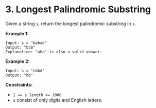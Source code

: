 # 3. Longest Palindromic Substring

Given a string <code>s</code>, return the longest palindromic substring in <code>s</code>.

**Example 1:**

```
Input: s = "babad"
Output: "bab"
Explanation: "aba" is also a valid answer.
```

**Example 2:**

```
Input: s = "cbbd"
Output: "bb"
```

**Constraints:**

* <code>1 <= s.length <= 1000</code>
* <code>s</code> consist of only digits and English letters.